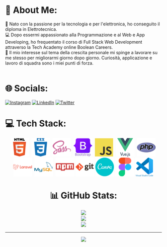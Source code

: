 # 💫 About Me:
🪫 Nato con la passione per la tecnologia e per l'elettronica, ho conseguito il diploma in Elettrotecnica.<br>
💻 Dopo essermi appassionato alla Programmazione e al Web e App Developing, ho frequentato il corso di Full Stack Web Development attraverso la Tech Academy online Boolean Careers.<br>
📖 Il mio interesse sul tema della crescita personale mi spinge a lavorare su me stesso per migliorarmi giorno dopo giorno. Curiosità, applicazione e lavoro di squadra sono i miei punti di forza.<br><br>

# 🌐 Socials:
[![Instagram](https://img.shields.io/badge/Instagram-%23E4405F.svg?logo=Instagram&logoColor=white)](https://instagram.com/https://www.instagram.com/lupinuriccardo__/?hl=it) [![LinkedIn](https://img.shields.io/badge/LinkedIn-%230077B5.svg?logo=linkedin&logoColor=white)](https://linkedin.com/in/https://www.linkedin.com/in/lupinuriccardo/) [![Twitter](https://img.shields.io/badge/Twitter-%231DA1F2.svg?logo=Twitter&logoColor=white)](https://twitter.com/https://twitter.com/lupinuriccardo_) 

# 💻 Tech Stack:
<div align="center">
<div>
  <img src="https://github.com/devicons/devicon/blob/master/icons/html5/html5-original-wordmark.svg" title="Html5" alt="Html5" width="60" height="60"/>&nbsp;
  <img src="https://github.com/devicons/devicon/blob/master/icons/css3/css3-plain-wordmark.svg"  title="CSS3" alt="CSS" width="60" height="60"/>&nbsp;
  <img src="https://github.com/devicons/devicon/blob/master/icons/sass/sass-original.svg"  title="SASS" alt="SASS" width="60" height="60"/>&nbsp;
  <img src="https://github.com/devicons/devicon/blob/master/icons/bootstrap/bootstrap-original-wordmark.svg"  title="Bootstrap" alt="Bootstrap" width="60" height="60"/>&nbsp;
  <img src="https://github.com/devicons/devicon/blob/master/icons/javascript/javascript-original.svg" title="JavaScript" alt="JavaScript" width="60" height="60"/>&nbsp;
  <img src="https://github.com/devicons/devicon/blob/master/icons/vuejs/vuejs-original-wordmark.svg" title="VueJs" alt="VueJs" width="60" height="60"/>&nbsp;
  <img src="https://github.com/devicons/devicon/blob/master/icons/php/php-original.svg" title="PHP"  alt="PHP" width="60" height="60"/>&nbsp;
  <img src="https://github.com/devicons/devicon/blob/master/icons/laravel/laravel-original-wordmark.svg" title="Laravel"  alt="Laravel" width="60" height="60"/>&nbsp;
  <img src="https://github.com/devicons/devicon/blob/master/icons/mysql/mysql-original-wordmark.svg" title="MySQL"  alt="MySQL" width="60" height="60"/>&nbsp;
  <img src="https://github.com/devicons/devicon/blob/master/icons/npm/npm-original-wordmark.svg" title="NPM" alt="NPM" width="60" height="60"/>
  <img src="https://github.com/devicons/devicon/blob/master/icons/git/git-original-wordmark.svg" title="Git" alt="Git" width="60" height="60"/>
  <img src="https://github.com/devicons/devicon/blob/master/icons/canva/canva-original.svg" title="Canva" alt="Canva" width="60" height="60"/>
  <img src="https://github.com/devicons/devicon/blob/master/icons/figma/figma-original.svg" title="Figma" alt="Figma" width="60" height="60"/>
  <img src="https://github.com/devicons/devicon/blob/master/icons/vscode/vscode-original-wordmark.svg" title="VSC" alt="VSC" width="60" height="60"/>
</div>

# 📊 GitHub Stats:
![](https://github-readme-stats.vercel.app/api?username=Wolf-23&theme=synthwave&border_radius=25&locale=it&hide_border=false&include_all_commits=false&count_private=false)<br/>
![](https://github-readme-streak-stats.herokuapp.com/?user=Wolf-23&theme=synthwave&border_radius=25&locale=it&hide_border=false)<br/>
![](https://github-readme-stats.vercel.app/api/top-langs/?username=Wolf-23&theme=synthwave&border_radius=25&locale=it&hide_border=false&include_all_commits=false&count_private=false&layout=compact)


---
[![](https://visitcount.itsvg.in/api?id=Wolf-23&icon=2&color=11)](https://visitcount.itsvg.in)
</div>

